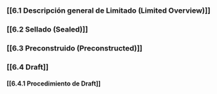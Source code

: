 ### [[6.1 Descripción general de Limitado (Limited Overview)]]
### [[6.2 Sellado (Sealed)]]
### [[6.3 Preconstruido (Preconstructed)]]
### [[6.4 Draft]]
#### [[6.4.1 Procedimiento de Draft]]
